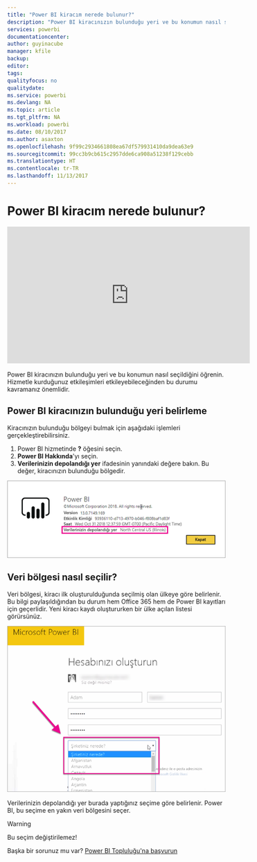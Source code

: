 ```yaml
---
title: "Power BI kiracım nerede bulunur?"
description: "Power BI kiracınızın bulunduğu yeri ve bu konumun nasıl seçildiğini öğrenin. Hizmetle kurduğunuz etkileşimleri etkileyebileceğinden bu durumu kavramanız önemlidir."
services: powerbi
documentationcenter: 
author: guyinacube
manager: kfile
backup: 
editor: 
tags: 
qualityfocus: no
qualitydate: 
ms.service: powerbi
ms.devlang: NA
ms.topic: article
ms.tgt_pltfrm: NA
ms.workload: powerbi
ms.date: 08/10/2017
ms.author: asaxton
ms.openlocfilehash: 9f99c2934661808ea67df579931410da9dea63e9
ms.sourcegitcommit: 99cc3b9cb615c2957dde6ca908a51238f129cebb
ms.translationtype: HT
ms.contentlocale: tr-TR
ms.lasthandoff: 11/13/2017
---
```

# <a name="where-is-my-power-bi-tenant-located"></a>Power BI kiracım nerede bulunur?
<iframe width="560" height="315" src="https://www.youtube.com/embed/0fOxaHJPvdM?showinfo=0" frameborder="0" allowfullscreen></iframe>

Power BI kiracınızın bulunduğu yeri ve bu konumun nasıl seçildiğini öğrenin. Hizmetle kurduğunuz etkileşimleri etkileyebileceğinden bu durumu kavramanız önemlidir.

## <a name="how-to-determine-where-your-power-bi-tenant-is-located"></a>Power BI kiracınızın bulunduğu yeri belirleme
Kiracınızın bulunduğu bölgeyi bulmak için aşağıdaki işlemleri gerçekleştirebilirsiniz.

1. Power BI hizmetinde **?** öğesini seçin.
2. **Power BI Hakkında**'yı seçin.
3. **Verilerinizin depolandığı yer** ifadesinin yanındaki değere bakın. Bu değer, kiracınızın bulunduğu bölgedir.

![](media/service-admin-where-is-my-tenant-located/power-bi-data-region.png)

## <a name="how-the-data-region-is-selected"></a>Veri bölgesi nasıl seçilir?
Veri bölgesi, kiracı ilk oluşturulduğunda seçilmiş olan ülkeye göre belirlenir. Bu bilgi paylaşıldığından bu durum hem Office 365 hem de Power BI kayıtları için geçerlidir. Yeni kiracı kaydı oluştururken bir ülke açılan listesi görürsünüz.

![](media/service-admin-where-is-my-tenant-located/sign-up-country-selection.png)

Verilerinizin depolandığı yer burada yaptığınız seçime göre belirlenir. Power BI, bu seçime en yakın veri bölgesini seçer.

> [!WARNING]
> Bu seçim değiştirilemez!
> 
> 

Başka bir sorunuz mu var? [Power BI Topluluğu'na başvurun](http://community.powerbi.com/)

